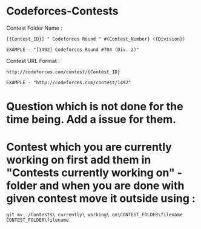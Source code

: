 # Codeforces-Contests


Contest Folder Name :
	
	[{Contest_ID}] " Codeforces Round " #{Contest_Number} ({Division})

	EXAMPLE - "[1492] Codeforces Round #704 (Div. 2)"




Contest URL Format :
	
	http://codeforces.com/contest/{Contest_ID}

	EXAMPLE - "http://codeforces.com/contest/1492"


# Question which is not done for the time being. Add a issue for them.

# Contest which you are currently working on first add them in "Contests currently working on" - folder and when you are done with given contest move it outside using :
	git mv ./Contests\ currently\ working\ on\CONTEST_FOLDER\filename CONTEST_FOLDER\filename